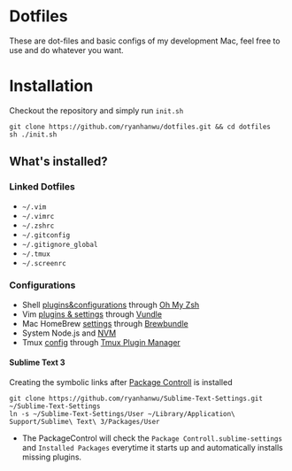 # Dotfiles

These are dot-files and basic configs of my development Mac, feel free to use and do whatever you want.


# Installation
Checkout the repository and simply run `init.sh`

```
git clone https://github.com/ryanhanwu/dotfiles.git && cd dotfiles
sh ./init.sh
```

## What's installed? 
### Linked Dotfiles
* `~/.vim`
* `~/.vimrc`
* `~/.zshrc`
* `~/.gitconfig`
* `~/.gitignore_global`
* `~/.tmux`
* `~/.screenrc`


### Configurations

* Shell [plugins&configurations](https://github.com/ryanhanwu/dotfiles/blob/master/.zshrc) through [Oh My Zsh]()
* Vim [plugins & settings](https://github.com/ryanhanwu/dotfiles/blob/master/vim/vimrc) through [Vundle]()
* Mac HomeBrew [settings](https://github.com/ryanhanwu/dotfiles/blob/master/Brewfile) through [Brewbundle](https://github.com/Homebrew/homebrew-bundle)
* System Node.js and [NVM](https://github.com/creationix/nvm)
* Tmux [config](https://github.com/ryanhanwu/dotfiles/blob/master/.tmux.conf) through [Tmux Plugin Manager](https://github.com/tmux-plugins/tpm)

#### Sublime Text 3
Creating the symbolic links after [Package Controll](https://packagecontrol.io/installation) is installed

```
git clone https://github.com/ryanhanwu/Sublime-Text-Settings.git ~/Sublime-Text-Settings
ln -s ~/Sublime-Text-Settings/User ~/Library/Application\ Support/Sublime\ Text\ 3/Packages/User
```
* The PackageControl will check the ```Package Controll.sublime-settings``` and ```Installed Packages``` everytime it starts up and automatically installs missing plugins.